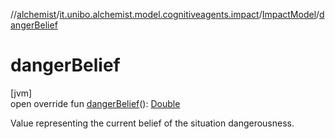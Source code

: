 //[alchemist](../../../index.md)/[it.unibo.alchemist.model.cognitiveagents.impact](../index.md)/[ImpactModel](index.md)/[dangerBelief](danger-belief.md)

# dangerBelief

[jvm]\
open override fun [dangerBelief](danger-belief.md)(): [Double](https://kotlinlang.org/api/latest/jvm/stdlib/kotlin/-double/index.html)

Value representing the current belief of the situation dangerousness.

